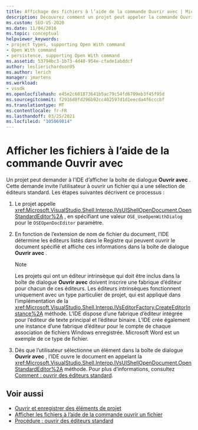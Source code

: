 ```yaml
---
title: Affichage des fichiers à l’aide de la commande Ouvrir avec | Microsoft Docs
description: Découvrez comment un projet peut appeler la commande Ouvrir avec dans l’environnement de développement intégré (IDE) de Visual Studio pour afficher des fichiers.
ms.custom: SEO-VS-2020
ms.date: 11/04/2016
ms.topic: conceptual
helpviewer_keywords:
- project types, supporting Open With command
- Open With command
- persistence, supporting Open With command
ms.assetid: 53794bc3-1b73-4d40-954e-cfade1abddcf
author: leslierichardson95
ms.author: lerich
manager: jmartens
ms.workload:
- vssdk
ms.openlocfilehash: e45e2c601873641b5ac79c54fd6709eb3f45f95d
ms.sourcegitcommit: f2916d8fd296b92cc402597d1d1eecda4f6cccbf
ms.translationtype: MT
ms.contentlocale: fr-FR
ms.lasthandoff: 03/25/2021
ms.locfileid: "105069814"
---
```

# <a name="display-files-by-using-the-open-with-command"></a>Afficher les fichiers à l’aide de la commande Ouvrir avec
Un projet peut demander à l’IDE d’afficher la boîte de dialogue **Ouvrir avec** . Cette demande invite l’utilisateur à ouvrir un fichier qui a une sélection de éditeurs standard. Les étapes suivantes décrivent ce processus :

1. Le projet appelle <xref:Microsoft.VisualStudio.Shell.Interop.IVsUIShellOpenDocument.OpenStandardEditor%2A> , en spécifiant une valeur `OSE_UseOpenWithDialog` pour le `OSEOpenDocEditor` paramètre.

2. En fonction de l’extension de nom de fichier du document, l’IDE détermine les éditeurs listés dans le Registre qui peuvent ouvrir le document spécifié et affiche ces informations dans la boîte de dialogue **Ouvrir avec** .

    > [!NOTE]
    > Les projets qui ont un éditeur intrinsèque qui doit être inclus dans la boîte de dialogue **Ouvrir avec** doivent inscrire une fabrique d’éditeur pour chacun de ces éditeurs. Les éditeurs intrinsèques fonctionnent uniquement avec un type particulier de projet, qui est appliqué dans l’implémentation de la <xref:Microsoft.VisualStudio.Shell.Interop.IVsEditorFactory.CreateEditorInstance%2A> méthode. L’IDE dispose d’une fabrique d’éditeur intégrée pour l’éditeur de texte principal et l’éditeur binaire. L’IDE crée également une instance d’une fabrique d’éditeur pour le compte de chaque association de fichiers Windows enregistrée. Microsoft Word est un exemple de ce type de fichier.

3. Dès que l’utilisateur sélectionne un élément dans la boîte de dialogue **Ouvrir avec** , l’IDE ouvre le document en appelant la <xref:Microsoft.VisualStudio.Shell.Interop.IVsUIShellOpenDocument.OpenStandardEditor%2A> méthode. Pour plus d’informations, consultez [Comment : ouvrir des éditeurs standard](../../extensibility/how-to-open-standard-editors.md).

## <a name="see-also"></a>Voir aussi
- [Ouvrir et enregistrer des éléments de projet](../../extensibility/internals/opening-and-saving-project-items.md)
- [Afficher les fichiers à l’aide de la commande ouvrir un fichier](../../extensibility/internals/displaying-files-by-using-the-open-file-command.md)
- [Procédure : ouvrir des éditeurs standard](../../extensibility/how-to-open-standard-editors.md)
